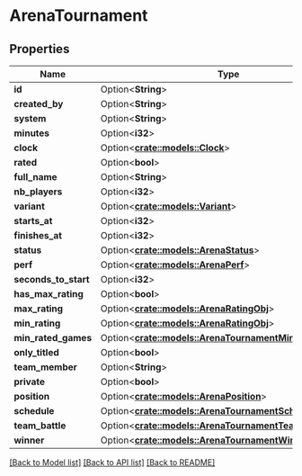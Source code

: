 # ArenaTournament

## Properties

Name | Type | Description | Notes
------------ | ------------- | ------------- | -------------
**id** | Option<**String**> |  | [optional]
**created_by** | Option<**String**> |  | [optional]
**system** | Option<**String**> |  | [optional]
**minutes** | Option<**i32**> |  | [optional]
**clock** | Option<[**crate::models::Clock**](Clock.md)> |  | [optional]
**rated** | Option<**bool**> |  | [optional]
**full_name** | Option<**String**> |  | [optional]
**nb_players** | Option<**i32**> |  | [optional]
**variant** | Option<[**crate::models::Variant**](Variant.md)> |  | [optional]
**starts_at** | Option<**i32**> |  | [optional]
**finishes_at** | Option<**i32**> |  | [optional]
**status** | Option<[**crate::models::ArenaStatus**](ArenaStatus.md)> |  | [optional]
**perf** | Option<[**crate::models::ArenaPerf**](ArenaPerf.md)> |  | [optional]
**seconds_to_start** | Option<**i32**> |  | [optional]
**has_max_rating** | Option<**bool**> |  | [optional]
**max_rating** | Option<[**crate::models::ArenaRatingObj**](ArenaRatingObj.md)> |  | [optional]
**min_rating** | Option<[**crate::models::ArenaRatingObj**](ArenaRatingObj.md)> |  | [optional]
**min_rated_games** | Option<[**crate::models::ArenaTournamentMinRatedGames**](ArenaTournament_minRatedGames.md)> |  | [optional]
**only_titled** | Option<**bool**> |  | [optional]
**team_member** | Option<**String**> |  | [optional]
**private** | Option<**bool**> |  | [optional]
**position** | Option<[**crate::models::ArenaPosition**](ArenaPosition.md)> |  | [optional]
**schedule** | Option<[**crate::models::ArenaTournamentSchedule**](ArenaTournament_schedule.md)> |  | [optional]
**team_battle** | Option<[**crate::models::ArenaTournamentTeamBattle**](ArenaTournament_teamBattle.md)> |  | [optional]
**winner** | Option<[**crate::models::ArenaTournamentWinner**](ArenaTournament_winner.md)> |  | [optional]

[[Back to Model list]](../README.md#documentation-for-models) [[Back to API list]](../README.md#documentation-for-api-endpoints) [[Back to README]](../README.md)


